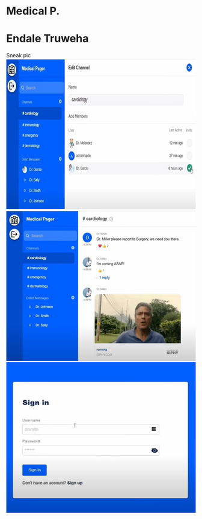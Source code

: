 # Medical P.

# Endale Truweha

<div>Sneak pic</div>

<img src="Medical1.png" width="600" height="400" style="margin: 0;" />
<img src="Medical2.png" width="600" height="400" style="margin: 0;"/>
<img src="Medical3.png" width="600" height="400" style="margin: 0;"/>
